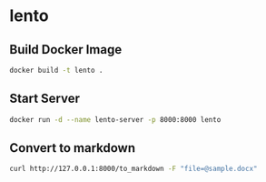 # lento

## Build Docker Image

```sh
docker build -t lento .
```

## Start Server

```sh
docker run -d --name lento-server -p 8000:8000 lento
```

## Convert to markdown

```sh
curl http://127.0.0.1:8000/to_markdown -F "file=@sample.docx"
```

